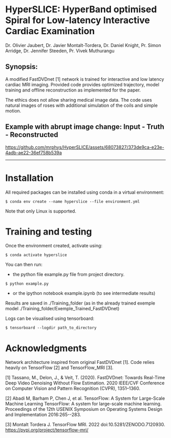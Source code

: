 HyperSLICE: HyperBand optimised Spiral for Low-latency Interactive Cardiac Examination
======================================================================================

Dr. Olivier Jaubert, Dr. Javier Montalt-Tordera, Dr. Daniel Knight, Pr.
Simon Arridge, Dr. Jennifer Steeden, Pr. Vivek Muthurangu

Synopsis: 
---------

A modified FastDVDnet \[1\] network is trained for interactive and low latency cardiac MRI imaging.
Provided code provides optimized trajectory, model training and offline reconstruction as implemented for the paper.

The ethics does not allow sharing medical image data. 
The code uses natural images of roses with additional simulation of the coils and simple motion.   

Example with abrupt image change: Input - Truth - Reconstructed
-------


https://github.com/mrphys/HyperSLICE/assets/68073827/373de9ca-e23e-4adb-ae22-36ef758b539a

------------------------------------------------------

Installation
============

All required packages can be installed using conda in a virtual environment:

``` {.console}
$ conda env create --name hyperslice --file environment.yml
```

Note that only Linux is supported.

Training and testing
====================

Once the environment created, activate using:

``` {.console}
$ conda activate hyperslice
```

You can then run:

-   the python file example.py file from project directory.

``` {.console}
$ python example.py
```

-   or the ipython notebook example.ipynb (to see intermediate results)

Results are saved in ./Training\_folder (as in the already trained
exemple model ./Training\_folder/Exemple\_Trained\_FastDVDnet)

Logs can be visualised using tensorboard:

``` {.console}
$ tensorboard --logdir path_to_directory
```

Acknowledgments
===============

Network architecture inspired from original FastDVDnet \[1\].
Code relies heavily on TensorFlow \[2\] and TensorFlow\_MRI \[3\].

\[1\] ​​Tassano, M., Delon, J., & Veit, T. (2020). FastDVDnet: Towards Real-Time Deep Video Denoising Without Flow Estimation. 2020 IEEE/CVF Conference on Computer Vision and Pattern Recognition (CVPR), 1351–1360.

\[2\] Abadi M, Barham P, Chen J, et al. TensorFlow: A System for Large-Scale Machine Learning TensorFlow: A system for large-scale machine learning. Proceedings of the 12th USENIX Symposium on Operating Systems Design and Implementation 2016:265--283.

\[3\] Montalt Tordera J. TensorFlow MRI. 2022 doi:10.5281/ZENODO.7120930.
https://pypi.org/project/tensorflow-mri/
